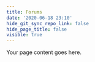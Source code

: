 ```yaml
---
title: Forums
date: '2020-06-18 23:10'
hide_git_sync_repo_link: false
hide_page_title: false
visible: true
---
```


Your page content goes here.